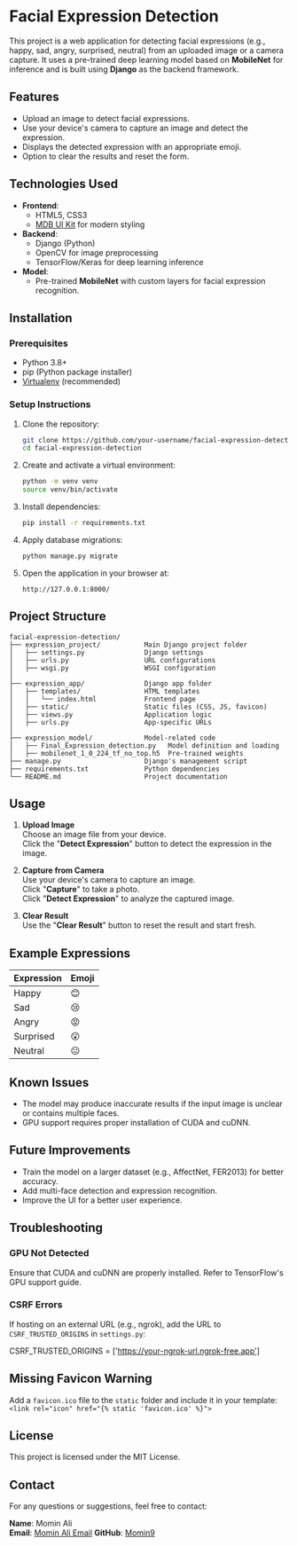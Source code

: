 # Facial Expression Detection

This project is a web application for detecting facial expressions (e.g., happy, sad, angry, surprised, neutral) from an uploaded image or a camera capture. It uses a pre-trained deep learning model based on **MobileNet** for inference and is built using **Django** as the backend framework.

## Features
- Upload an image to detect facial expressions.
- Use your device's camera to capture an image and detect the expression.
- Displays the detected expression with an appropriate emoji.
- Option to clear the results and reset the form.

## Technologies Used
- **Frontend**:
  - HTML5, CSS3
  - [MDB UI Kit](https://mdbootstrap.com/) for modern styling
- **Backend**:
  - Django (Python)
  - OpenCV for image preprocessing
  - TensorFlow/Keras for deep learning inference
- **Model**:
  - Pre-trained **MobileNet** with custom layers for facial expression recognition.

## Installation

### Prerequisites
- Python 3.8+
- pip (Python package installer)
- [Virtualenv](https://virtualenv.pypa.io/en/latest/) (recommended)

### Setup Instructions
1. Clone the repository:
   ```bash
   git clone https://github.com/your-username/facial-expression-detection.git
   cd facial-expression-detection

2. Create and activate a virtual environment:
   ```bash
   python -m venv venv
   source venv/bin/activate

3. Install dependencies:
   ```bash
   pip install -r requirements.txt

4. Apply database migrations:
   ```bash
   python manage.py migrate
5. Open the application in your browser at:
   ```arduino
   http://127.0.0.1:8000/

## Project Structure
    facial-expression-detection/
    ├── expression_project/           Main Django project folder
    │   ├── settings.py               Django settings
    │   ├── urls.py                   URL configurations
    │   ├── wsgi.py                   WSGI configuration
    │   
    ├── expression_app/               Django app folder
    │   ├── templates/                HTML templates
    │   │   └── index.html            Frontend page
    │   ├── static/                   Static files (CSS, JS, favicon)
    │   ├── views.py                  Application logic
    │   ├── urls.py                   App-specific URLs
    │   
    ├── expression_model/             Model-related code
    │   ├── Final_Expression_detection.py   Model definition and loading
    │   ├── mobilenet_1_0_224_tf_no_top.h5  Pre-trained weights
    ├── manage.py                     Django's management script
    ├── requirements.txt              Python dependencies
    └── README.md                     Project documentation



## Usage

1. **Upload Image**  
   Choose an image file from your device.  
   Click the "**Detect Expression**" button to detect the expression in the image.

2. **Capture from Camera**  
   Use your device's camera to capture an image.  
   Click "**Capture**" to take a photo.  
   Click "**Detect Expression**" to analyze the captured image.

3. **Clear Result**  
   Use the "**Clear Result**" button to reset the result and start fresh.

## Example Expressions

| Expression | Emoji |
|------------|-------|
| Happy      | 😊    |
| Sad        | 😢    |
| Angry      | 😡    |
| Surprised  | 😲    |
| Neutral    | 😐    |

## Known Issues

- The model may produce inaccurate results if the input image is unclear or contains multiple faces.
- GPU support requires proper installation of CUDA and cuDNN.

## Future Improvements

- Train the model on a larger dataset (e.g., AffectNet, FER2013) for better accuracy.
- Add multi-face detection and expression recognition.
- Improve the UI for a better user experience.

## Troubleshooting

### GPU Not Detected
Ensure that CUDA and cuDNN are properly installed. Refer to TensorFlow's GPU support guide.

### CSRF Errors
If hosting on an external URL (e.g., ngrok), add the URL to `CSRF_TRUSTED_ORIGINS` in `settings.py`:

CSRF_TRUSTED_ORIGINS = ['https://your-ngrok-url.ngrok-free.app']
## Missing Favicon Warning

Add a `favicon.ico` file to the `static` folder and include it in your template:
`<link rel="icon" href="{% static 'favicon.ico' %}">`

## License

This project is licensed under the MIT License.

## Contact

For any questions or suggestions, feel free to contact:

**Name**: Momin Ali  
**Email**: [Momin Ali Email](mominalikhoker589@gmail.com)
**GitHub**: [Momin9](https://github.com/Momin9)
